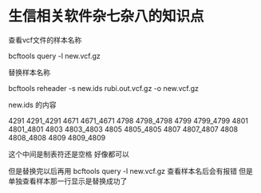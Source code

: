 # 生信相关软件杂七杂八的知识点

查看vcf文件的样本名称

bcftools query -l new.vcf.gz

替换样本名称

bcftools reheader -s new.ids rubi.out.vcf.gz -o new.vcf.gz

new.ids 的内容

4291 4291_4291
4671 4671_4671
4798 4798_4798
4799 4799_4799
4801 4801_4801
4803 4803_4803
4805 4805_4805
4807 4807_4807
4808 4808_4808
4809 4809_4809

这个中间是制表符还是空格 好像都可以

但是替换完以后再用 bcftools query -l new.vcf.gz 查看样本名后会有报错 但是单独查看样本那一行显示是替换成功了

